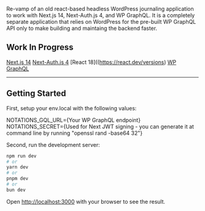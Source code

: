 Re-vamp of an old react-based headless WordPress journaling application to work with Next.js 14, Next-Auth.js 4, and WP GraphQL. It is a completely separate application that relies on WordPress for the pre-built WP GraphQL API only to make building and maintaing the backend faster. 

## Work In Progress

[Next.js 14](https://nextjs.org)
[Next-Auth.js 4](https://next-auth.js.org)
[React 18]((https://react.dev/versions)
[WP GraphQL](https://www.wpgraphql.com)

---

## Getting Started

First, setup your env.local with the following values: 

NOTATIONS_GQL_URL={Your WP GraphQL endpoint}
NOTATIONS_SECRET={Used for Next JWT signing - you can generate it at command line by running "openssl rand -base64 32"}

Second, run the development server:

```bash
npm run dev
# or
yarn dev
# or
pnpm dev
# or
bun dev
```

Open [http://localhost:3000](http://localhost:3000) with your browser to see the result.
